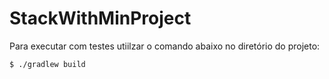 # StackWithMinProject

Para executar com testes utiilzar o comando abaixo no diretório do projeto:

```sh
$ ./gradlew build
```

